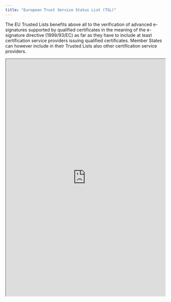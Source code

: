 ```yaml
---
title: "European Trust Service Status List (TSL)"
---
```


The EU Trusted Lists benefits above all to the verification of advanced e-signatures supported by qualified certificates in the meaning of the e-signature directive (1999/93/EC) as far as they have to include at least certification service providers issuing qualified certificates. Member States can however include in their Trusted Lists also other certification service providers.

<iframe height="750" width="100%" src="https://ewelton.github.io/ktest/wiki.html#European%20Trust%20Service%20Status%20List%20(TSL)"></iframe>

